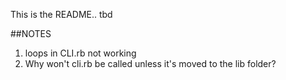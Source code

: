 This is the README.. tbd

##NOTES
1. loops in CLI.rb not working
2. Why won't cli.rb be called unless it's moved to the lib folder?
